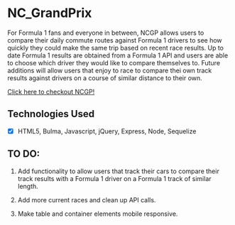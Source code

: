 # NC_GrandPrix
For Formula 1 fans and everyone in between, NCGP allows users to compare their daily commute routes against Formula 1 drivers to see how quickly they could make the same trip based on recent race results. Up to date Formula 1 results are obtained from a Formula 1 API and users are able to choose which driver they would like to compare themselves to. Future additions will allow users that enjoy to race to compare thei own track results against drivers on a course of similar distance to their own.

[Click here to checkout NCGP!]( https://powerful-ocean-95718.herokuapp.com)

## Technologies Used
- [x] HTML5, Bulma, Javascript, jQuery, Express, Node, Sequelize


## TO DO:
1. Add functionality to allow users that track their cars to compare their track results with a Formula 1 driver on a Formula 1 track of similar length.

2. Add more current races and clean up API calls.

3. Make table and container elements mobile responsive.

